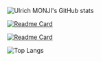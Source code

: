 ![Ulrich MONJI's GitHub stats](https://github-readme-stats.vercel.app/api/?username=ulrichmonji&show_owner)

[![Readme Card](https://github-readme-stats.vercel.app/api/pin/?username=ulrichmonji&repo=student-list&show_owner=true)](https://github.com/ulrichmonji/student-list)

[![Readme Card](https://github-readme-stats.vercel.app/api/pin/?username=ulrichmonji&repo=ic-webapp&show_owner=true)](https://github.com/ulrichmonji/ic-webapp)

![Top Langs](https://github-readme-stats.vercel.app/api/top-langs/?username=ulrichmonji&langs_count=10&hide=javascript,html,php,python)
